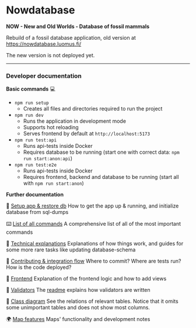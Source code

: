 # Nowdatabase

**NOW - New and Old Worlds - Database of fossil mammals**

Rebuild of a fossil database application, old version at https://nowdatabase.luomus.fi/

The new version is not deployed yet.

---

### Developer documentation

**Basic commands** :computer:

- `npm run setup`
  - Creates all files and directories required to run the project
- `npm run dev`
  - Runs the application in development mode
  - Supports hot reloading
  - Serves frontend by default at `http://localhost:5173`
- `npm run test:api`
  - Runs api-tests inside Docker
  - Requires database to be running (start one with correct data: `npm run start:anon:api`)
- `npm run test:e2e`
  - Runs api-tests inside Docker
  - Requires frontend, backend and database to be running (start all with `npm run start:anon`)

**Further documentation**

:rocket: [Setup app & restore db](documentation/devops/setup.md) How to get the app up & running, and initialize database from sql-dumps

:keyboard: [List of all commands](documentation/devops/commands.md) A comprehensive list of all of the most important commands

:wrench: [Technical explanations](documentation/devops/technical_explanations.md) Explanations of how things work, and guides for some more rare tasks like updating database-schema

:raised_hands: [Contributing & integration flow](documentation/contributing.md) Where to commit? Where are tests run? How is the code deployed?

:memo: [Frontend](documentation/frontend/components/frontend.md) Explanation of the frontend logic and how to add views

:mag_right: [Validators](frontend/src/shared/validators/) The [readme](frontend/src/shared/validators/README.md) explains how validators are written

:mag_right: [Class diagram](documentation/class_diagram.md) See the relations of relevant tables. Notice that it omits some unimportant tables and does not show most columns.

:earth_africa: [Map features](documentation/frontend/components/maps/map_features.md) Maps' functionality and development notes
